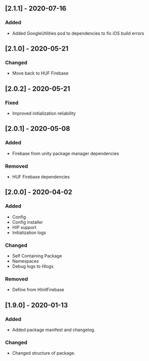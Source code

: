 ## [2.1.1] - 2020-07-16
### Added
- Added GoogleUtilities pod to dependencies to fix iOS build errors


## [2.1.0] - 2020-05-21
### Changed
- Move back to HUF Firebase


## [2.0.2] - 2020-05-21
### Fixed
- Improved initialization reliability


## [2.0.1] - 2020-05-08
### Added
- Firebase from unity package manager dependencies

### Removed
- HUF Firebase dependencies


## [2.0.0] - 2020-04-02
### Added
- Config
- Config installer
- HIP support
- Initialization logs

### Changed
- Self Containing Package
- Namespaces
- Debug logs to Hlogs

### Removed
- Define from HInitFirebase


## [1.9.0] - 2020-01-13
### Added
- Added package manifest and changelog.

### Changed
- Changed structure of package.